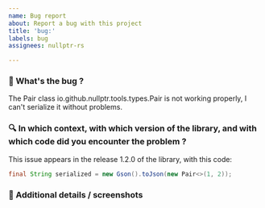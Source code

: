 ```yaml
---
name: Bug report
about: Report a bug with this project
title: 'bug:'
labels: bug
assignees: nullptr-rs

---
```


### 🐛 What's the bug ?
The Pair class io.github.nullptr.tools.types.Pair is not working properly, I can't serialize it without problems.

### 🔍 In which context, with which version of the library, and with which code did you encounter the problem ?
This issue appears in the release 1.2.0 of the library, with this code:
```java
final String serialized = new Gson().toJson(new Pair<>(1, 2));
```

### 📸 Additional details / screenshots